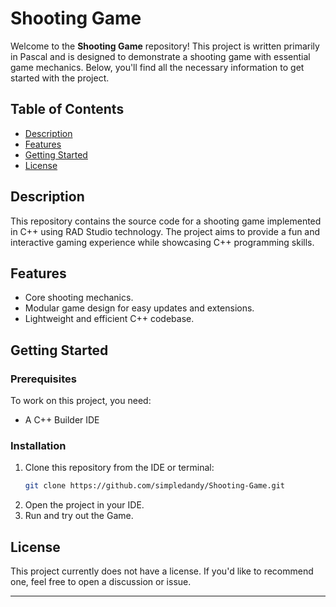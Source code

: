 # Shooting Game

Welcome to the **Shooting Game** repository! This project is written primarily in Pascal and is designed to demonstrate a shooting game with essential game mechanics. Below, you'll find all the necessary information to get started with the project.

## Table of Contents
- [Description](#description)
- [Features](#features)
- [Getting Started](#getting-started)
- [License](#license)

## Description
This repository contains the source code for a shooting game implemented in C++ using RAD Studio technology. The project aims to provide a fun and interactive gaming experience while showcasing C++ programming skills.

## Features
- Core shooting mechanics.
- Modular game design for easy updates and extensions.
- Lightweight and efficient C++ codebase.

## Getting Started
### Prerequisites
To work on this project, you need:
- A C++ Builder IDE

### Installation
1. Clone this repository from the IDE or terminal:
   ```bash
   git clone https://github.com/simpledandy/Shooting-Game.git
   ```
2. Open the project in your IDE.
3. Run and try out the Game.

## License
This project currently does not have a license. If you'd like to recommend one, feel free to open a discussion or issue.

---
